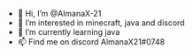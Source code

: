 - 👋 Hi, I’m @AlmanaX-21
- 👀 I’m interested in minecraft, java and discord
- 🌱 I’m currently learning java
- 📫 Find me on discord AlmanaX21#0748

<!---
AlmanaX-21/AlmanaX-21 is a ✨ special ✨ repository because its `README.md` (this file) appears on your GitHub profile.
You can click the Preview link to take a look at your changes.
--->
